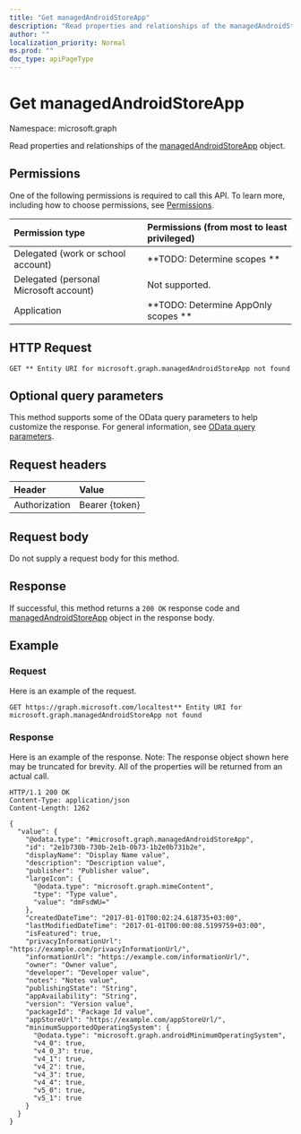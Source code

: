```yaml
---
title: "Get managedAndroidStoreApp"
description: "Read properties and relationships of the managedAndroidStoreApp object."
author: ""
localization_priority: Normal
ms.prod: ""
doc_type: apiPageType
---
```


# Get managedAndroidStoreApp

Namespace: microsoft.graph

Read properties and relationships of the [managedAndroidStoreApp](../resources/managedandroidstoreapp.md) object.

## Permissions
One of the following permissions is required to call this API. To learn more, including how to choose permissions, see [Permissions](/concepts/permissions-reference.md).

|Permission type|Permissions (from most to least privileged)|
|:---|:---|
|Delegated (work or school account)|**TODO: Determine scopes **|
|Delegated (personal Microsoft account)|Not supported.|
|Application|**TODO: Determine AppOnly scopes **|

## HTTP Request
<!-- {
  "blockType": "ignored"
}
-->
``` http
GET ** Entity URI for microsoft.graph.managedAndroidStoreApp not found
```

## Optional query parameters
This method supports some of the OData query parameters to help customize the response. For general information, see [OData query parameters](/graph/query-parameters).

## Request headers
|Header|Value|
|:---|:---|
|Authorization|Bearer {token}|

## Request body
Do not supply a request body for this method.

## Response
If successful, this method returns a `200 OK` response code and [managedAndroidStoreApp](../resources/managedandroidstoreapp.md) object in the response body.

## Example

### Request
Here is an example of the request.
<!-- {
  "blockType": "request",
  "name": "get_managedandroidstoreapp"
}
-->
``` http
GET https://graph.microsoft.com/localtest** Entity URI for microsoft.graph.managedAndroidStoreApp not found
```

### Response
Here is an example of the response. Note: The response object shown here may be truncated for brevity. All of the properties will be returned from an actual call.
<!-- {
  "blockType": "response",
  "truncated": true,
  "@odata.type": "microsoft.graph.managedAndroidStoreApp"
}
-->
``` http
HTTP/1.1 200 OK
Content-Type: application/json
Content-Length: 1262

{
  "value": {
    "@odata.type": "#microsoft.graph.managedAndroidStoreApp",
    "id": "2e1b730b-730b-2e1b-0b73-1b2e0b731b2e",
    "displayName": "Display Name value",
    "description": "Description value",
    "publisher": "Publisher value",
    "largeIcon": {
      "@odata.type": "microsoft.graph.mimeContent",
      "type": "Type value",
      "value": "dmFsdWU="
    },
    "createdDateTime": "2017-01-01T00:02:24.618735+03:00",
    "lastModifiedDateTime": "2017-01-01T00:00:08.5199759+03:00",
    "isFeatured": true,
    "privacyInformationUrl": "https://example.com/privacyInformationUrl/",
    "informationUrl": "https://example.com/informationUrl/",
    "owner": "Owner value",
    "developer": "Developer value",
    "notes": "Notes value",
    "publishingState": "String",
    "appAvailability": "String",
    "version": "Version value",
    "packageId": "Package Id value",
    "appStoreUrl": "https://example.com/appStoreUrl/",
    "minimumSupportedOperatingSystem": {
      "@odata.type": "microsoft.graph.androidMinimumOperatingSystem",
      "v4_0": true,
      "v4_0_3": true,
      "v4_1": true,
      "v4_2": true,
      "v4_3": true,
      "v4_4": true,
      "v5_0": true,
      "v5_1": true
    }
  }
}
```

